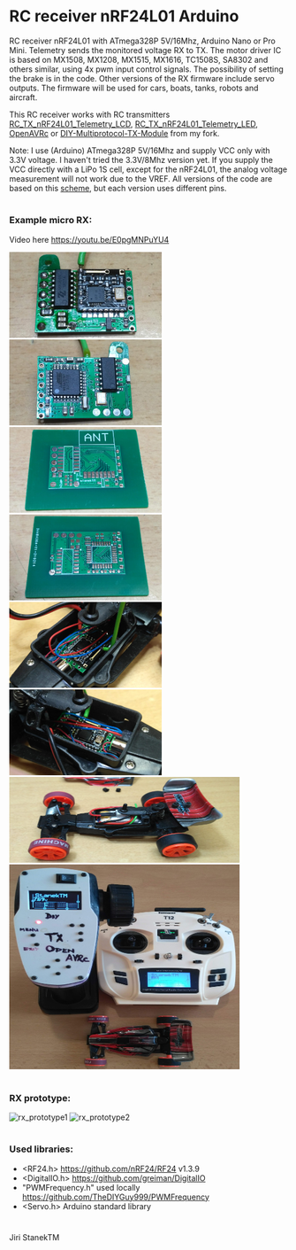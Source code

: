 # RC receiver nRF24L01 Arduino
RC receiver nRF24L01 with ATmega328P 5V/16Mhz, Arduino Nano or Pro Mini.
Telemetry sends the monitored voltage RX to TX. 
The motor driver IC is based on MX1508, MX1208, MX1515, MX1616, TC1508S, SA8302 and others similar, using 4x pwm input control signals.
The possibility of setting the brake is in the code.
Other versions of the RX firmware include servo outputs.
The firmware will be used for cars, boats, tanks, robots and aircraft.

This RC receiver works with RC transmitters [RC_TX_nRF24L01_Telemetry_LCD](https://github.com/stanekTM/RC_TX_nRF24L01_Telemetry_LCD), 
[RC_TX_nRF24L01_Telemetry_LED](https://github.com/stanekTM/RC_TX_nRF24L01_Telemetry_LED), 
[OpenAVRc](https://github.com/stanekTM/OpenAVRc_Dev) or [DIY-Multiprotocol-TX-Module](https://github.com/stanekTM/DIY-Multiprotocol-TX-Module) from my fork.

Note: I use (Arduino) ATmega328P 5V/16Mhz and supply VCC only with 3.3V voltage. 
I haven't tried the 3.3V/8Mhz version yet. 
If you supply the VCC directly with a LiPo 1S cell, except for the nRF24L01, the analog voltage measurement will not work due to the VREF. 
All versions of the code are based on this [scheme](https://raw.githubusercontent.com/stanekTM/RC_RX_nRF24L01_Telemetry_Motor_Driver_Servo/master/documents/Schema_Micro_RX_2ch_A1_Motor_Driver.PNG), but each version uses different pins.
#
### Example micro RX:
Video here https://youtu.be/E0pgMNPuYU4

<img src="RC_RX_OpenAVRc_Multi_2ch_A1_Motor_Driver/Micro_RX_2ch_A1_Motor_Driver_0.jpg" width="276" height="155" /> <img src="RC_RX_OpenAVRc_Multi_2ch_A1_Motor_Driver/Micro_RX_2ch_A1_Motor_Driver_1.jpg" width="276" height="155" />
<img src="RC_RX_OpenAVRc_Multi_2ch_A1_Motor_Driver/Micro_RX_2ch_A1_Motor_Driver_2.jpg" width="276" height="155" />
<img src="RC_RX_OpenAVRc_Multi_2ch_A1_Motor_Driver/Micro_RX_2ch_A1_Motor_Driver_3.jpg" width="276" height="155" />
<img src="RC_RX_OpenAVRc_Multi_2ch_A1_Motor_Driver/Micro_RX_2ch_A1_Motor_Driver_4.jpg" width="276" height="155" />
<img src="RC_RX_OpenAVRc_Multi_2ch_A1_Motor_Driver/Micro_RX_2ch_A1_Motor_Driver_5.jpg" width="276" height="155" />
<img src="RC_RX_OpenAVRc_Multi_2ch_A1_Motor_Driver/Micro_RX_2ch_A1_Motor_Driver_6.jpg" width="417" height="155" />
<img src="RC_RX_OpenAVRc_Multi_2ch_A1_Motor_Driver/Micro_RX_2ch_A1_Motor_Driver_7.jpg" width="417" height="370" />
#
### RX prototype: 
![rx_prototype1](https://raw.githubusercontent.com/stanekTM/RC_RX_nRF24L01_Telemetry_Motor_Driver_Servo/master/documents/rx_prototype1.jpg)
![rx_prototype2](https://raw.githubusercontent.com/stanekTM/RC_RX_nRF24L01_Telemetry_Motor_Driver_Servo/master/documents/rx_prototype2.jpg)
#
### Used libraries:
* <RF24.h>                      https://github.com/nRF24/RF24 v1.3.9
* <DigitalIO.h>                 https://github.com/greiman/DigitalIO
* "PWMFrequency.h" used locally https://github.com/TheDIYGuy999/PWMFrequency
* <Servo.h>        Arduino standard library
#
Jiri StanekTM
